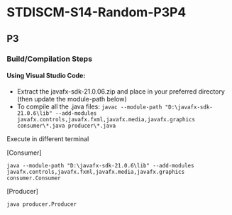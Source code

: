 # STDISCM-S14-Random-P3P4

## P3
### Build/Compilation Steps
#### Using Visual Studio Code:
- Extract the javafx-sdk-21.0.06.zip and place in your preferred directory (then update the module-path below)
- To compile all the .java files:
```javac --module-path "D:\javafx-sdk-21.0.6\lib" --add-modules javafx.controls,javafx.fxml,javafx.media,javafx.graphics  consumer\*.java producer\*.java```

Execute in different terminal

[Consumer]

```java --module-path "D:\javafx-sdk-21.0.6\lib" --add-modules javafx.controls,javafx.fxml,javafx.media,javafx.graphics consumer.Consumer```

[Producer]

```java producer.Producer```
